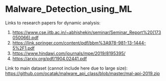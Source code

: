 # Malware_Detection_using_ML

Links to research papers for dynamic analysis:
1. https://www.cse.iitb.ac.in/~abhishekin/seminar/Seminar_Report%20(173050066).pdf
2. https://link.springer.com/content/pdf/bbm%3A978-981-13-1444-5%2F1.pdf
3. https://www.hindawi.com/journals/mpe/2019/8195395/
4. https://arxiv.org/pdf/1904.02441.pdf

Link to main dataset (cannot include here due to large size): https://github.com/ocatak/malware_api_class/blob/master/mal-api-2019.zip

